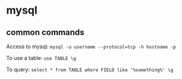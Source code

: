 
#  mysql


## common commands

Access to mysql:
`mysql -u username --protocol=tcp -h hostname -p`

To use a table:
`use TABLE \g`

To query:
`select * from TABLE where FIELD like '%something%' \g`




